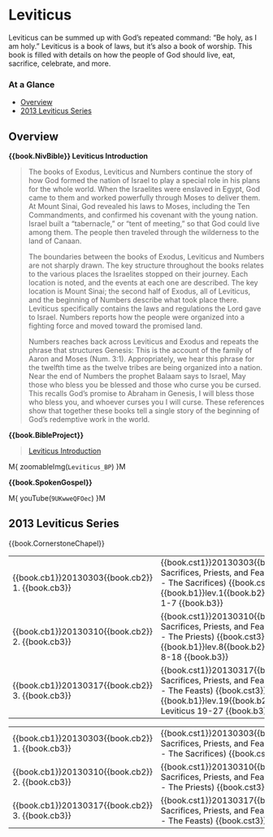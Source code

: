 # Leviticus

Leviticus can be summed up with God’s repeated command: “Be holy, as I
am holy.” Leviticus is a book of laws, but it’s also a book of
worship. This book is filled with details on how the people of God
should live, eat, sacrifice, celebrate, and more.

### At a Glance

- [Overview](#overview)
- [2013 Leviticus Series](#2013-leviticus-series)


## Overview

**{{book.NivBible}} Leviticus Introduction**

> The books of Exodus, Leviticus and Numbers continue the story of how
> God formed the nation of Israel to play a special role in his plans
> for the whole world. When the Israelites were enslaved in Egypt, God
> came to them and worked powerfully through Moses to deliver them. At
> Mount Sinai, God revealed his laws to Moses, including the Ten
> Commandments, and confirmed his covenant with the young nation. Israel
> built a “tabernacle,” or “tent of meeting,” so that God could live
> among them. The people then traveled through the wilderness to the
> land of Canaan.
> 
> The boundaries between the books of Exodus, Leviticus and Numbers are
> not sharply drawn. The key structure throughout the books relates to
> the various places the Israelites stopped on their journey. Each
> location is noted, and the events at each one are described. The key
> location is Mount Sinai; the second half of Exodus, all of Leviticus,
> and the beginning of Numbers describe what took place there. Leviticus
> specifically contains the laws and regulations the Lord gave to
> Israel. Numbers reports how the people were organized into a fighting
> force and moved toward the promised land.
> 
> Numbers reaches back across Leviticus and Exodus and repeats the
> phrase that structures Genesis: This is the account of the family of
> Aaron and Moses (Num. 3:1). Appropriately, we hear this phrase for the
> twelfth time as the twelve tribes are being organized into a
> nation. Near the end of Numbers the prophet Balaam says to Israel, May
> those who bless you be blessed and those who curse you be cursed. This
> recalls God’s promise to Abraham in Genesis, I will bless those who
> bless you, and whoever curses you I will curse. These references show
> that together these books tell a single story of the beginning of
> God’s redemptive work in the world.


**{{book.BibleProject}}**

> [Leviticus Introduction](https://bibleproject.com/explore/video/leviticus/)

M{ zoomableImg(`Leviticus_BP`) }M


**{{book.SpokenGospel}}**

M{ youTube(`9UKwweQFOec`) }M



## 2013 Leviticus Series

{{book.CornerstoneChapel}}

<!-- MASTER: vertical layout for "cell phone" responsive show/hide -->
<div class="phone">
<table>

<tr><td> {{book.cb1}}20130303{{book.cb2}} 1. {{book.cb3}} </td><td> {{book.cst1}}20130303{{book.cst2}} Sacrifices, Priests, and Feasts (Part 1 - The Sacrifices) {{book.cst3}} <br/> {{book.b1}}lev.1{{book.b2}}  Leviticus 1-7   {{book.b3}} </td><td> 03/03/2013 <br/> {{book.csg1}}20130303.pdf{{book.csg2}} </td>
<tr><td> {{book.cb1}}20130310{{book.cb2}} 2. {{book.cb3}} </td><td> {{book.cst1}}20130310{{book.cst2}} Sacrifices, Priests, and Feasts (Part 2 - The Priests)    {{book.cst3}} <br/> {{book.b1}}lev.8{{book.b2}}  Leviticus 8-18  {{book.b3}} </td><td> 03/10/2013 <br/> {{book.csg1}}20130310.pdf{{book.csg2}} </td>
<tr><td> {{book.cb1}}20130317{{book.cb2}} 3. {{book.cb3}} </td><td> {{book.cst1}}20130317{{book.cst2}} Sacrifices, Priests, and Feasts (Part 3 - The Feasts)     {{book.cst3}} <br/> {{book.b1}}lev.19{{book.b2}} Leviticus 19-27 {{book.b3}} </td><td> 03/17/2013 <br/> {{book.csg1}}20130317.pdf{{book.csg2}} </td>

</table>
</div>

<!-- COPY: horizontal layout for "desktop/tablet" responsive show/hide (simply add 2 columns to header and replace TWO FROM <br/> TO </td><td> -->
<div class="desktop">
<table>

<tr><td> {{book.cb1}}20130303{{book.cb2}} 1. {{book.cb3}} </td><td> {{book.cst1}}20130303{{book.cst2}} Sacrifices, Priests, and Feasts (Part 1 - The Sacrifices) {{book.cst3}} </td><td> {{book.b1}}lev.1{{book.b2}}  Leviticus 1-7   {{book.b3}} </td><td> 03/03/2013 </td><td> {{book.csg1}}20130303.pdf{{book.csg2}} </td>
<tr><td> {{book.cb1}}20130310{{book.cb2}} 2. {{book.cb3}} </td><td> {{book.cst1}}20130310{{book.cst2}} Sacrifices, Priests, and Feasts (Part 2 - The Priests)    {{book.cst3}} </td><td> {{book.b1}}lev.8{{book.b2}}  Leviticus 8-18  {{book.b3}} </td><td> 03/10/2013 </td><td> {{book.csg1}}20130310.pdf{{book.csg2}} </td>
<tr><td> {{book.cb1}}20130317{{book.cb2}} 3. {{book.cb3}} </td><td> {{book.cst1}}20130317{{book.cst2}} Sacrifices, Priests, and Feasts (Part 3 - The Feasts)     {{book.cst3}} </td><td> {{book.b1}}lev.19{{book.b2}} Leviticus 19-27 {{book.b3}} </td><td> 03/17/2013 </td><td> {{book.csg1}}20130317.pdf{{book.csg2}} </td>

</table>
</div>
